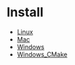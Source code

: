# Install

 * [Linux](install_linux.md)
 * [Mac](install_mac.md)
 * [Windows](install_windows.md)
 * [Windows_CMake](install_with_cmake_and_vcpkg.md)


